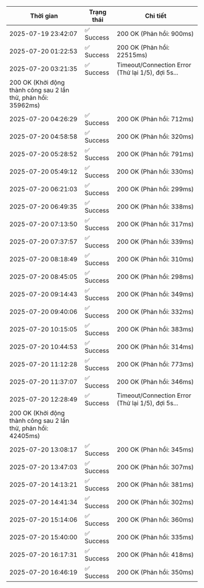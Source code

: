 | Thời gian | Trạng thái | Chi tiết |
|---|---|---|
| 2025-07-19 23:42:07 | ✅ Success | 200 OK (Phản hồi: 900ms) |
| 2025-07-20 01:22:53 | ✅ Success | 200 OK (Phản hồi: 22515ms) |
| 2025-07-20 03:21:35 | ✅ Success | Timeout/Connection Error (Thử lại 1/5), đợi 5s...
200 OK (Khởi động thành công sau 2 lần thử, phản hồi: 35962ms) |
| 2025-07-20 04:26:29 | ✅ Success | 200 OK (Phản hồi: 712ms) |
| 2025-07-20 04:58:58 | ✅ Success | 200 OK (Phản hồi: 320ms) |
| 2025-07-20 05:28:52 | ✅ Success | 200 OK (Phản hồi: 791ms) |
| 2025-07-20 05:49:12 | ✅ Success | 200 OK (Phản hồi: 330ms) |
| 2025-07-20 06:21:03 | ✅ Success | 200 OK (Phản hồi: 299ms) |
| 2025-07-20 06:49:35 | ✅ Success | 200 OK (Phản hồi: 338ms) |
| 2025-07-20 07:13:50 | ✅ Success | 200 OK (Phản hồi: 317ms) |
| 2025-07-20 07:37:57 | ✅ Success | 200 OK (Phản hồi: 339ms) |
| 2025-07-20 08:18:49 | ✅ Success | 200 OK (Phản hồi: 310ms) |
| 2025-07-20 08:45:05 | ✅ Success | 200 OK (Phản hồi: 298ms) |
| 2025-07-20 09:14:43 | ✅ Success | 200 OK (Phản hồi: 349ms) |
| 2025-07-20 09:40:06 | ✅ Success | 200 OK (Phản hồi: 332ms) |
| 2025-07-20 10:15:05 | ✅ Success | 200 OK (Phản hồi: 383ms) |
| 2025-07-20 10:44:53 | ✅ Success | 200 OK (Phản hồi: 314ms) |
| 2025-07-20 11:12:28 | ✅ Success | 200 OK (Phản hồi: 773ms) |
| 2025-07-20 11:37:07 | ✅ Success | 200 OK (Phản hồi: 346ms) |
| 2025-07-20 12:28:49 | ✅ Success | Timeout/Connection Error (Thử lại 1/5), đợi 5s...
200 OK (Khởi động thành công sau 2 lần thử, phản hồi: 42405ms) |
| 2025-07-20 13:08:17 | ✅ Success | 200 OK (Phản hồi: 345ms) |
| 2025-07-20 13:47:03 | ✅ Success | 200 OK (Phản hồi: 307ms) |
| 2025-07-20 14:13:21 | ✅ Success | 200 OK (Phản hồi: 381ms) |
| 2025-07-20 14:41:34 | ✅ Success | 200 OK (Phản hồi: 302ms) |
| 2025-07-20 15:14:06 | ✅ Success | 200 OK (Phản hồi: 360ms) |
| 2025-07-20 15:40:00 | ✅ Success | 200 OK (Phản hồi: 335ms) |
| 2025-07-20 16:17:31 | ✅ Success | 200 OK (Phản hồi: 418ms) |
| 2025-07-20 16:46:19 | ✅ Success | 200 OK (Phản hồi: 350ms) |
